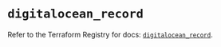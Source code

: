 # `digitalocean_record`

Refer to the Terraform Registry for docs: [`digitalocean_record`](https://registry.terraform.io/providers/digitalocean/digitalocean/2.46.1/docs/resources/record).
